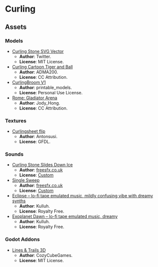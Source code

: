 # Curling

## Assets

### Models

- [Curling Stone SVG Vector](https://www.svgrepo.com/svg/405166/curling-stone)
    - **Author**: Twitter.
    - **License**: MIT License.
- [Curling Cartoon Tiger and Ball](https://sketchfab.com/3d-models/curling-cartoon-tiger-and-ball-382f4534a1c24b4dacd011378a2a6359)
    - **Author**: ADMA200.
    - **License**: CC Attribution.
- [CurlingBroom V1](https://free3d.com/3d-model/curlingbroom-v1--872352.html)
    - **Author**: printable_models.
    - **License**: Personal Use License.
- [Rome: Gladiator Arena](https://sketchfab.com/3d-models/rome-gladiator-arena-554186cb26634d5fb48f11b0d9b518d6)
    - **Author**: Jody_Hong.
    - **License**: CC Attribution.

### Textures

- [Curlingsheet flip](https://commons.wikimedia.org/wiki/File:Curlingsheet_flip.svg)
    - **Author**: Antonsusi.
    - **License**: GFDL.

### Sounds

- [Curling Stone Slides Down Ice](https://freesfx.co.uk/Category/Curling/158)
    - **Author**: [freesfx.co.uk](https://freesfx.co.uk)
    - **License**: [Custom](https://freesfx.co.uk/Page/4/End-User-License-Agreement)
- [Single Sweep](https://freesfx.co.uk/sfx/broom-sweep)
    - **Author**: [freesfx.co.uk](https://freesfx.co.uk)
    - **License**: [Custom](https://freesfx.co.uk/Page/4/End-User-License-Agreement)
- [Eclipse – lo-fi tape emulated music, mildly confusing vibe with dreamy synths](https://www.zapsplat.com/sound-effect-category/royalty-free-music/)
    - **Author**: Kulluh.
    - **License**: Royalty Free.
- [Exoplanet Dawn – lo-fi tape emulated music, dreamy](https://www.zapsplat.com/sound-effect-category/royalty-free-music/)
    - **Author**: Kulluh.
    - **License**: Royalty Free.

### Godot Addons

- [Lines & Trails 3D](https://github.com/CozyCubeGames/cozy-cube-godot-addons)
    - **Author**: CozyCubeGames.
    - **License**: MIT License.
